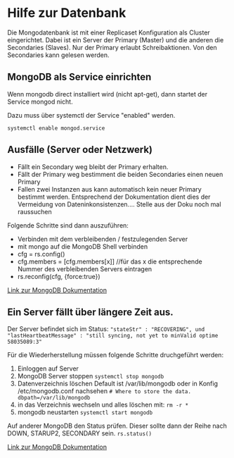 # Hilfe zur Datenbank

Die Mongodatenbank ist mit einer Replicaset Konfiguration als Cluster eingerichtet. Dabei ist ein Server der Primary (Master) und die anderen die Secondaries (Slaves).
Nur der Primary erlaubt Schreibaktionen. Von den Secondaries kann gelesen werden.

## MongoDB als Service einrichten
Wenn mongodb direct installiert wird (nicht apt-get), dann
startet der Service mongod nicht.

Dazu muss über systemctl der Service "enabled" werden.
```
systemctl enable mongod.service
```

## Ausfälle (Server oder Netzwerk)
- Fällt ein Secondary weg bleibt der Primary erhalten.
- Fällt der Primary weg bestimment die beiden Secondaries einen neuen Primary
- Fallen zwei Instanzen aus kann automatisch kein neuer Primary bestimmt werden. Entsprechend der Dokumentation dient dies der Vermeidung von Dateninkonsistenzen....
Stelle aus der Doku noch mal raussuchen

Folgende Schritte sind dann auszuführen:
- Verbinden mit dem verbleibenden / festzulegenden Server
- mit mongo auf die MongoDB Shell verbinden
- cfg = rs.config()
- cfg.members = [cfg.members[x]] //für das x die entsprechende Nummer des verbleibenden Servers eintragen
- rs.reconfig(cfg, {force:true})

[Link zur MongoDB Dokumentation](https://docs.mongodb.com/manual/tutorial/reconfigure-replica-set-with-unavailable-members/)

## Ein Server fällt über längere Zeit aus.
Der Server befindet sich im Status:
`"stateStr" : "RECOVERING", und
"lastHeartbeatMessage" : "still syncing, not yet to minValid optime 58035089:3"`

Für die Wiederherstellung müssen folgende Schritte druchgeführt werden:

1. Einloggen auf Server
2. MongoDB Server stoppen
`systemctl stop mongodb`
3. Datenverzeichnis löschen Default ist /var/lib/mongodb oder in Konfig /etc/mongodb.conf nachsehen
`# Where to store the data.
dbpath=/var/lib/mongodb`
4. in das Verzeichnis wechseln und alles löschen mit:
`rm -r * `
5. mongodb neustarten
`systemctl start mongodb`


Auf anderer MongoDB den Status prüfen. Dieser sollte dann der Reihe nach DOWN, STARUP2, SECONDARY sein.
`rs.status()`

[Link zur MongoDB Dokumentation](https://docs.mongodb.com/manual/tutorial/resync-replica-set-member/)
